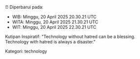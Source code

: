 ⏰ Diperbarui pada:
- WIB: Minggu, 20 April 2025 20.30.21 UTC
- WITA: Minggu, 20 April 2025 21.30.21 UTC
- WIT: Minggu, 20 April 2025 22.30.21 UTC

Kutipan Inspiratif:
"Technology without hatred can be a blessing. Technology with hatred is always a disaster."


Kategori: technology

